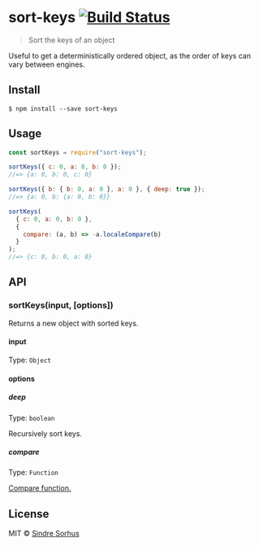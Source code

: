 # sort-keys [![Build Status](https://travis-ci.org/sindresorhus/sort-keys.svg?branch=master)](https://travis-ci.org/sindresorhus/sort-keys)

> Sort the keys of an object

Useful to get a deterministically ordered object, as the order of keys can vary between engines.

## Install

```
$ npm install --save sort-keys
```

## Usage

```js
const sortKeys = require("sort-keys");

sortKeys({ c: 0, a: 0, b: 0 });
//=> {a: 0, b: 0, c: 0}

sortKeys({ b: { b: 0, a: 0 }, a: 0 }, { deep: true });
//=> {a: 0, b: {a: 0, b: 0}}

sortKeys(
  { c: 0, a: 0, b: 0 },
  {
    compare: (a, b) => -a.localeCompare(b)
  }
);
//=> {c: 0, b: 0, a: 0}
```

## API

### sortKeys(input, [options])

Returns a new object with sorted keys.

#### input

Type: `Object`

#### options

##### deep

Type: `boolean`

Recursively sort keys.

##### compare

Type: `Function`

[Compare function.](https://developer.mozilla.org/en-US/docs/Web/JavaScript/Reference/Global_Objects/Array/sort)

## License

MIT © [Sindre Sorhus](https://sindresorhus.com)
